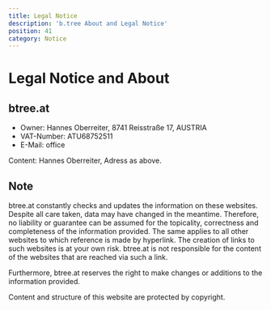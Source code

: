 ```yaml
---
title: Legal Notice
description: 'b.tree About and Legal Notice'
position: 41
category: Notice
---
```


# Legal Notice and About

## btree.at

- Owner: Hannes Oberreiter, 8741 Reisstraße 17, AUSTRIA
- VAT-Number: ATU68752511
- E-Mail: office

Content: Hannes Oberreiter, Adress as above.

## Note

btree.at constantly checks and updates the information on these websites. Despite all care taken, data may have changed in the meantime. Therefore, no liability or guarantee can be assumed for the topicality, correctness and completeness of the information provided. The same applies to all other websites to which reference is made by hyperlink. The creation of links to such websites is at your own risk. btree.at is not responsible for the content of the websites that are reached via such a link.

Furthermore, btree.at reserves the right to make changes or additions to the information provided.

Content and structure of this website are protected by copyright.
